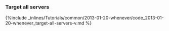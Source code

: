 <!--  usedin: [ _rails/Tutorials/2013-01-20-whenever.md] -->


### Target all servers



{%include _inlines/Tutorials/common/2013-01-20-whenever/code_2013-01-20-whenever_target-all-servers-v.md %}




